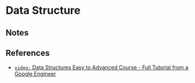 # Data Structure



## Notes


## References
- [`video:` Data Structures Easy to Advanced Course - Full Tutorial from a Google Engineer ](https://www.youtube.com/watch?v=RBSGKlAvoiM&t=455s)